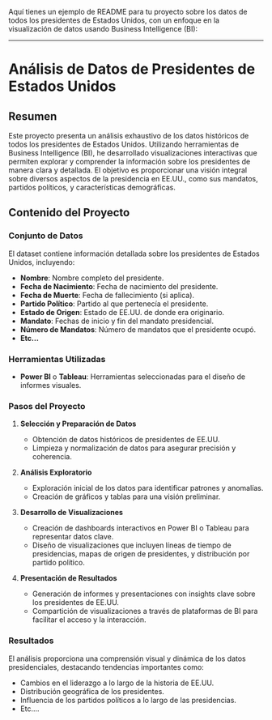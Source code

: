 Aquí tienes un ejemplo de README para tu proyecto sobre los datos de todos los presidentes de Estados Unidos, con un enfoque en la visualización de datos usando Business Intelligence (BI):

---

# Análisis de Datos de Presidentes de Estados Unidos

## Resumen

Este proyecto presenta un análisis exhaustivo de los datos históricos de todos los presidentes de Estados Unidos. Utilizando herramientas de Business Intelligence (BI), he desarrollado visualizaciones interactivas que permiten explorar y comprender la información sobre los presidentes de manera clara y detallada. El objetivo es proporcionar una visión integral sobre diversos aspectos de la presidencia en EE.UU., como sus mandatos, partidos políticos, y características demográficas.

## Contenido del Proyecto

### Conjunto de Datos

El dataset contiene información detallada sobre los presidentes de Estados Unidos, incluyendo:

- **Nombre**: Nombre completo del presidente.
- **Fecha de Nacimiento**: Fecha de nacimiento del presidente.
- **Fecha de Muerte**: Fecha de fallecimiento (si aplica).
- **Partido Político**: Partido al que pertenecía el presidente.
- **Estado de Origen**: Estado de EE.UU. de donde era originario.
- **Mandato**: Fechas de inicio y fin del mandato presidencial.
- **Número de Mandatos**: Número de mandatos que el presidente ocupó.
- **Etc...**

### Herramientas Utilizadas

- **Power BI** o **Tableau**: Herramientas seleccionadas para el diseño de informes visuales.

### Pasos del Proyecto

1. **Selección y Preparación de Datos**
   - Obtención de datos históricos de presidentes de EE.UU.
   - Limpieza y normalización de datos para asegurar precisión y coherencia.

2. **Análisis Exploratorio**
   - Exploración inicial de los datos para identificar patrones y anomalías.
   - Creación de gráficos y tablas para una visión preliminar.

3. **Desarrollo de Visualizaciones**
   - Creación de dashboards interactivos en Power BI o Tableau para representar datos clave.
   - Diseño de visualizaciones que incluyen líneas de tiempo de presidencias, mapas de origen de presidentes, y distribución por partido político.

4. **Presentación de Resultados**
   - Generación de informes y presentaciones con insights clave sobre los presidentes de EE.UU.
   - Compartición de visualizaciones a través de plataformas de BI para facilitar el acceso y la interacción.

### Resultados

El análisis proporciona una comprensión visual y dinámica de los datos presidenciales, destacando tendencias importantes como:

- Cambios en el liderazgo a lo largo de la historia de EE.UU.
- Distribución geográfica de los presidentes.
- Influencia de los partidos políticos a lo largo de las presidencias.
- Etc....
